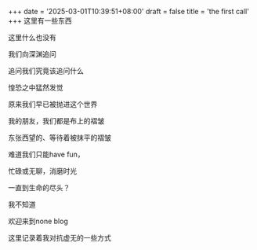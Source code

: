 +++
date = '2025-03-01T10:39:51+08:00'
draft = false
title = 'the first call'
+++
这里有一些东西

这里什么也没有

我们向深渊追问

追问我们究竟该追问什么



惶恐之中猛然发觉

原来我们早已被抛进这个世界

我的朋友，我们都是布上的褶皱

东张西望的、等待着被抹平的褶皱



难道我们只能have fun，

忙碌或无聊，消磨时光

一直到生命的尽头？

我不知道



欢迎来到none blog

这里记录着我对抗虚无的一些方式



